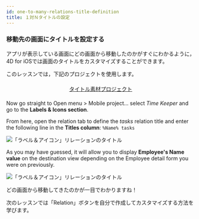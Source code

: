 ```yaml
---
id: one-to-many-relations-title-definition
title: １対Ｎタイトルの設定
---
```


### 移動先の画面にタイトルを設定する

アプリが表示している画面にどの画面から移動したのかがすぐにわかるように，4D for iOSでは画面のタイトルをカスタマイズすることができます。

このレッスンでは，下記のプロジェクトを使用します。

<div markdown="1" style="text-align: center; margin-top: 20px; margin-bottom: 20px">
<a class="button"
href="https://github.com/4d-go-mobile/tutorial-OneToManyTitleDefinition/archive/4b831959e7efe4777071af0b2904d458918cfbc2.zip">タイトル素材プロジェクト</a>
</div>

Now go straight to Open menu > Mobile project... select *Time Keeper* and go to the **Labels & Icons section**.

From here, open the relation tab to define the *tasks* relation title and enter the following line in the **Titles column**: `%Name% tasks`

![「ラベル＆アイコン」リレーションのタイトル](assets/en/relations/labels-icons-title-definition.png)

As you may have guessed, it will allow you to display **Employee's Name value** on the destination view depending on the Employee detail form you were on previously.

![「ラベル＆アイコン」リレーションのタイトル](assets/en/relations/relations-title-definition.png)

どの画面から移動してきたのかが一目でわかりますね！

次のレッスンでは「Relation」ボタンを自分で作成してカスタマイズする方法を学びます。
